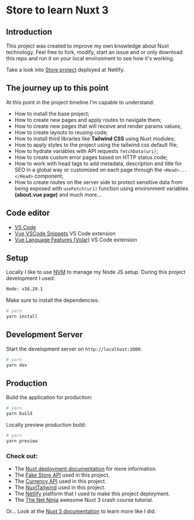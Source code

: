 # Store to learn Nuxt 3

## Introduction

This project was created to improve my own knowledge about Nuxt technology. Feel free to fork, modify, start an issue and or only 
download this repo and run it on your local environment to see how it's working.

Take a look into [Store project](https://cozy-macaron-f1b4b3.netlify.app/) deployed at Netlify.

## The journey up to this point

At this point in the project timeline I'm capable to understand:
- How to install the base project;
- How to create new pages and apply routes to navigate them;
- How to create new pages that will receive and render params values;
- How to create layouts to reusing code;
- How to install third libraries like **Tailwind CSS** using Nuxt modules;
- How to apply styles to the project using the tailwind.css default file; 
- How to hydrate variables with API requests `fetchData(uri)`;
- How to create custom error pages based on HTTP status code;
- How to work with head tags to add metadata, description and title for SEO in a global way or customized on each page through the `<Head>...</Head>` component;
- How to create routes on the server side to protect sensitive data from being exposed with `useFetch(uri)` function using environment variables **(about.vue page)** and much more...

## Code editor

- [VS Code](https://code.visualstudio.com/download)
- [Vue VSCode Snippets](https://marketplace.visualstudio.com/items?itemName=sdras.vue-vscode-snippets) VS Code extension
- [Vue Language Features (Volar)](https://marketplace.visualstudio.com/items?itemName=Vue.volar) VS Code extension

## Setup

Locally I like to use [NVM](https://github.com/nvm-sh/nvm) to manage my Node JS setup. During this project development I used:

```bash
Node: v16.20.1
```

Make sure to install the dependencies:

```bash
# yarn
yarn install
```

## Development Server

Start the development server on `http://localhost:3000`:

```bash
# yarn
yarn dev
```

## Production

Build the application for production:

```bash
# yarn
yarn build
```

Locally preview production build:

```bash
# yarn
yarn preview
```

### Check out: 
- The [Nuxt deployment documentation](https://nuxt.com/docs/getting-started/deployment) for more information.
- The [Fake Store API](https://fakestoreapi.com/) used in this project.
- The [Currency API](https://currencyapi.com/) used in this project.
- The [NuxtTailwind](https://tailwindcss.nuxtjs.org/getting-started/setup/) used in this project.
- The [Netlify](https://www.netlify.com/) platform that I used to make this project deployment.
- The [The Net Ninja](https://www.netlify.com/) awesome Nuxt 3 crash course tutorial.

Or... Look at the [Nuxt 3 documentation](https://nuxt.com/docs/getting-started/introduction) to learn more like I did.